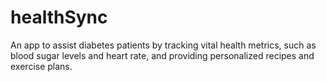 # healthSync
An app to assist diabetes patients by tracking vital health metrics, such as blood sugar levels and heart rate, and providing personalized recipes and exercise plans. 
